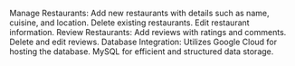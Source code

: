 Manage Restaurants:
Add new restaurants with details such as name, cuisine, and location.
Delete existing restaurants.
Edit restaurant information.
Review Restaurants:
Add reviews with ratings and comments.
Delete and edit reviews.
Database Integration:
Utilizes Google Cloud for hosting the database.
MySQL for efficient and structured data storage.

